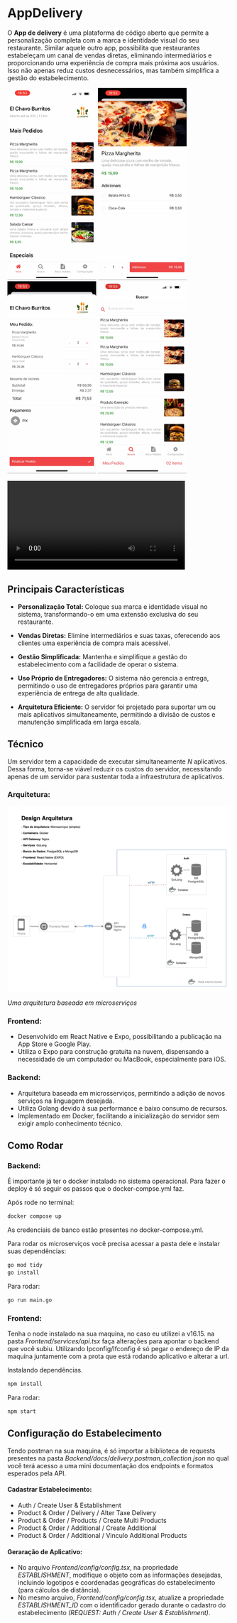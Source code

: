 # AppDelivery

O **App de delivery** é uma plataforma de código aberto que permite a personalização completa com a marca e identidade visual do seu restaurante. Similar aquele outro app, possibilita que restaurantes estabeleçam um canal de vendas diretas, eliminando intermediários e proporcionando uma experiência de compra mais próxima aos usuários. Isso não apenas reduz custos desnecessários, mas também simplifica a gestão do estabelecimento.

<img src="./Arquitetura/IMG_9734.PNG" alt="IMG1" width="200"></img>
<img src="./Arquitetura/IMG_9735.PNG" alt="IMG2" width="200"></img>
<img src="./Arquitetura/IMG_9736.PNG" alt="IMG3" width="200"></img>
<img src="./Arquitetura/IMG_9737.PNG" alt="IMG4" width="200"></img>

<video src="./Arquitetura/video1.mp4" alt="IMG3" width="400" > </video>

## Principais Características

- **Personalização Total:** Coloque sua marca e identidade visual no sistema, transformando-o em uma extensão exclusiva do seu restaurante.
- **Vendas Diretas:** Elimine intermediários e suas taxas, oferecendo aos clientes uma experiência de compra mais acessível.

- **Gestão Simplificada:** Mantenha e simplifique a gestão do estabelecimento com a facilidade de operar o sistema.

- **Uso Próprio de Entregadores:** O sistema não gerencia a entrega, permitindo o uso de entregadores próprios para garantir uma experiência de entrega de alta qualidade.

- **Arquitetura Eficiente:** O servidor foi projetado para suportar um ou mais aplicativos simultaneamente, permitindo a divisão de custos e manutenção simplificada em larga escala.

## Técnico

Um servidor tem a capacidade de executar simultaneamente _N_ aplicativos. Dessa forma, torna-se viável reduzir os custos do servidor, necessitando apenas de um servidor para sustentar toda a infraestrutura de aplicativos.

### Arquitetura:

![image info](./Arquitetura/Diagrama%20de%20Arquitetura-5.drawio-2.png)

_Uma arquitetura baseada em microserviços_

### Frontend:

- Desenvolvido em React Native e Expo, possibilitando a publicação na App Store e Google Play.
- Utiliza o Expo para construção gratuita na nuvem, dispensando a necessidade de um computador ou MacBook, especialmente para iOS.

### Backend:

- Arquitetura baseada em microsserviços, permitindo a adição de novos serviços na linguagem desejada.
- Utiliza Golang devido à sua performance e baixo consumo de recursos.
- Implementado em Docker, facilitando a inicialização do servidor sem exigir amplo conhecimento técnico.

## Como Rodar

### Backend:

É importante já ter o docker instalado no sistema operacional. Para fazer o deploy é só seguir os passos que o docker-compse.yml faz.

Após rode no terminal:

```bash
docker compose up
```

As credenciais de banco estão presentes no docker-compose.yml.

Para rodar os microserviços você precisa acessar a pasta dele e instalar suas dependências:

```bash
go mod tidy
go install
```

Para rodar:

```bash
go run main.go
```

### Frontend:

Tenha o node instalado na sua maquina, no caso eu utilizei a v16.15. na pasta _Frontend/services/api.tsx_ faça alterações para apontar o backend que você subiu. Utilizando Ipconfig/Ifconfig é só pegar o endereço de IP da maquina juntamente com a prota que está rodando aplicativo e alterar a url.

Instalando dependências.

```bash
npm install
```

Para rodar:

```bash
npm start
```

## Configuração do Estabelecimento

Tendo postman na sua maquina, é só importar a biblioteca de requests presentes na pasta _Backend/docs/delivery.postman_collection.json_ no qual você terá acesso a uma mini documentação dos endpoints e formatos esperados pela API.

#### Cadastrar Estabelecimento:

- Auth / Create User & Establishment
- Product & Order / Delivery / Alter Taxe Delivery
- Product & Order / Products / Create Multi Products
- Product & Order / Additional / Create Additional
- Product & Order / Additional / Vinculo Additional Products

#### Geraração de Aplicativo:

- No arquivo _Frontend/config/config.tsx_, na propriedade _ESTABLISHMENT_, modifique o objeto com as informações desejadas, incluindo logotipos e coordenadas geográficas do estabelecimento (para cálculos de distância).
- No mesmo arquivo, _Frontend/config/config.tsx_, atualize a propriedade _ESTABLISHMENT_ID_ com o identificador gerado durante o cadastro do estabelecimento _(REQUEST: Auth / Create User & Establishment)_.
